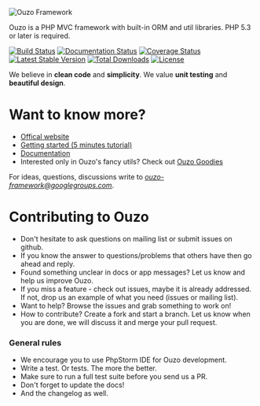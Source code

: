 ![Ouzo Framework](http://ouzoframework.org/img/logo.png)

Ouzo is a PHP MVC framework with built-in ORM and util libraries. PHP 5.3 or later is required.

[![Build Status](https://travis-ci.org/letsdrink/ouzo.png?branch=master)](https://travis-ci.org/letsdrink/ouzo)
[![Documentation Status](https://readthedocs.org/projects/ouzo/badge/?version=latest)](https://readthedocs.org/projects/ouzo/?badge=latest)
[![Coverage Status](https://coveralls.io/repos/letsdrink/ouzo/badge.png)](https://coveralls.io/r/letsdrink/ouzo)
[![Latest Stable Version](https://poser.pugx.org/letsdrink/ouzo/v/stable.svg)](https://packagist.org/packages/letsdrink/ouzo)
[![Total Downloads](https://poser.pugx.org/letsdrink/ouzo/downloads.svg)](https://packagist.org/packages/letsdrink/ouzo)
[![License](https://poser.pugx.org/letsdrink/ouzo/license.svg)](https://packagist.org/packages/letsdrink/ouzo)

We believe in **clean code** and **simplicity**. We value **unit testing** and **beautiful design**.

# Want to know more?

* [Offical website](http://ouzoframework.org)
* [Getting started (5 minutes tutorial)](https://github.com/letsdrink/ouzo-app)
* [Documentation](http://ouzo.readthedocs.org)
* Interested only in Ouzo's fancy utils? Check out [Ouzo Goodies](https://github.com/letsdrink/ouzo-goodies)

For ideas, questions, discussions write to *ouzo-framework@googlegroups.com*.

# Contributing to Ouzo

* Don't hesitate to ask questions on mailing list or submit issues on github.
* If you know the answer to questions/problems that others have then go ahead and reply.
* Found something unclear in docs or app messages? Let us know and help us improve Ouzo.
* If you miss a feature - check out issues, maybe it is already addressed. If not, drop us an example of what you need (issues or mailing list).
* Want to help? Browse the issues and grab something to work on!
* How to contribute? Create a fork and start a branch. Let us know when you are done, we will discuss it and merge your pull request.

### General rules

* We encourage you to use PhpStorm IDE for Ouzo development.
* Write a test. Or tests. The more the better.
* Make sure to run a full test suite before you send us a PR.
* Don't forget to update the docs!
* And the changelog as well.


